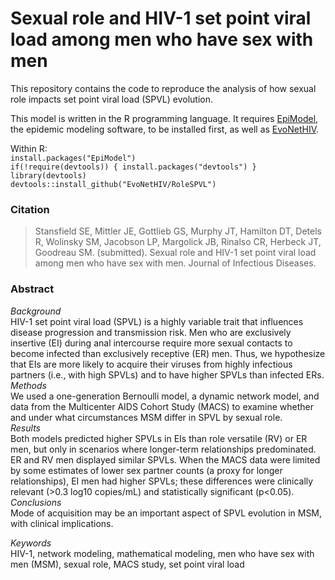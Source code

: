 # Sexual role and HIV-1 set point viral load among men who have sex with men

This repository contains the code to reproduce the analysis of how sexual role impacts set point viral load (SPVL) evolution.     

This model is written in the R programming language.  It requires [EpiModel](http://www.epimodel.org), the epidemic modeling software, to be installed first, as well as [EvoNetHIV](https://github.com/EvoNetHIV).      

Within R:  
`install.packages("EpiModel")`     
`if(!require(devtools)) { install.packages("devtools") }`     
`library(devtools)`         
`devtools::install_github("EvoNetHIV/RoleSPVL")`     

### Citation
> Stansfield SE, Mittler JE, Gottlieb GS, Murphy JT, Hamilton DT, Detels R, Wolinsky SM, Jacobson LP, Margolick JB, Rinalso CR, Herbeck JT, Goodreau SM. (submitted). Sexual role and HIV-1 set point viral load among men who have sex with men. Journal of Infectious Diseases.

### Abstract
*Background*     
HIV-1 set point viral load (SPVL) is a highly variable trait that influences disease progression and transmission risk.  Men who are exclusively insertive (EI) during anal intercourse require more sexual contacts to become infected than exclusively receptive (ER) men. Thus, we hypothesize that EIs are more likely to acquire their viruses from highly infectious partners (i.e., with high SPVLs) and to have higher SPVLs than infected ERs.     
*Methods*    
We used a one-generation Bernoulli model, a dynamic network model, and data from the Multicenter AIDS Cohort Study (MACS) to examine whether and under what circumstances MSM differ in SPVL by sexual role.     
*Results*    
Both models predicted higher SPVLs in EIs than role versatile (RV) or ER men, but only in scenarios where longer-term relationships predominated.  ER and RV men displayed similar SPVLs. When the MACS data were limited by some estimates of lower sex partner counts (a proxy for longer relationships), EI men had higher SPVLs; these differences were clinically relevant (>0.3 log10 copies/mL) and statistically significant (p<0.05).     
*Conclusions*    
Mode of acquisition may be an important aspect of SPVL evolution in MSM, with clinical implications.      
    
*Keywords*     
HIV-1, network modeling, mathematical modeling, men who have sex with men (MSM), sexual role, MACS study, set point viral load


